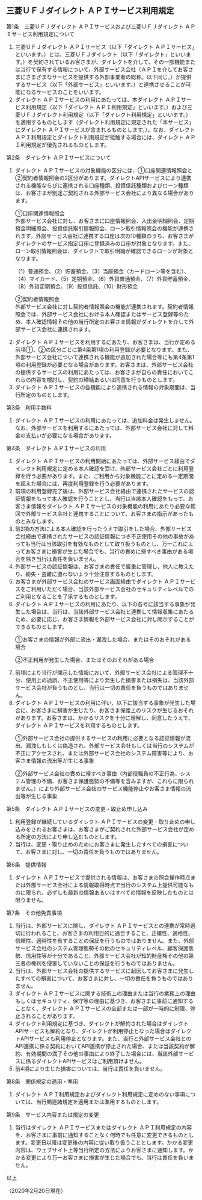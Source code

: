 <section class="o-section-s">

<div class="o-heading">
<h2 class="a-heading2">三菱ＵＦＪダイレクト ＡＰＩサービス利用規定</h2>
</div>

<p>第1条　三菱ＵＦＪダイレクト ＡＰＩサービスおよび三菱ＵＦＪダイレクト ＡＰＩサービス利用規定について</p>

<ol class="m-collist m-collist-num a-margin-t1" id="kitei_txt01">
<li>三菱ＵＦＪダイレクト ＡＰＩサービス（以下「ダイレクト ＡＰＩサービス」といいます。）とは、三菱ＵＦＪダイレクト（以下「ダイレクト」といいます。）を契約されているお客さまが、ダイレクトを介して、その一部機能または当行で保有する情報について、外部サービス会社（ＡＰＩを介してお客さまにさまざまなサービスを提供する外部事業者の総称。以下同じ。）が提供するサービス（以下「外部サービス」といいます。）と連携させることが可能になるサービスのことをいいます。</li>
<li>ダイレクト ＡＰＩサービスの利用にあたっては、本ダイレクト ＡＰＩサービス利用規定（以下「ダイレクト ＡＰＩ利用規定」といいます。）および三菱ＵＦＪダイレクト利用規定（以下「ダイレクト利用規定」といいます。）を適用するものとします（ダイレクト利用規定に規定された「本サービス」にダイレクト ＡＰＩサービスが含まれるものとします。）。なお、ダイレクト ＡＰＩ利用規定とダイレクト利用規定が抵触する場合には、ダイレクト ＡＰＩ利用規定が優先されるものとします。</li>
</ol>

<p class="a-margin-t2">第2条　ダイレクト ＡＰＩサービスについて</p>

<ol class="m-collist m-collist-num a-margin-t1" id="kitei_txt01">
<li>ダイレクト ＡＰＩサービスの対象機能の区分には、①口座関連情報照会と②契約者情報照会の2区分があります。ダイレクトAPIサービスにより連携される機能ならびに連携される口座種類、投資信託種類およびローン種類は、お客さまが別途ご契約される外部サービス会社により異なる場合があります。<br>
<div class="richtext m-indent" id="kakko02">
<p><span class="m-indent_mark">①</span>口座関連情報照会<br>外部サービス会社に対し、お客さまに口座情報照会、入出金明細照会、定期預金明細照会、投資信託取引情報照会、ローン取引情報照会の機能が連携されます。外部サービス会社に連携する口座は次の10種類のうち、お客さまがダイレクトのサービス指定口座に登録済みの口座が対象となります。また、ローン取引情報照会は、ダイレクトで取引明細が確認できるローンが対象となります。</p></div>
（1）普通預金、（2）貯蓄預金、（3）当座預金（カードローン等を含む）、<br>
（4）マイカード、（5）定期預金、（6）外貨普通預金、（7）外貨貯蓄預金、<br>
（8）外貨定期預金、（9）投資信託、（10）財形預金
<div class="richtext m-indent" id="kakko02"><p><span class="m-indent_mark">②</span>契約者情報照会<br>外部サービス会社に対し契約者情報照会の機能が連携されます。契約者情報照会では、外部サービス会社における本人確認またはサービス登録等のため、本人確認情報その他の当行所定のお客さま情報がダイレクトを介して外部サービス会社に連携されます。</p></div>
</li>

<li>ダイレクト ＡＰＩサービスを利用するにあたり、お客さまは、当行が定める前項①、②の区分ごとに第4条第1項の利用登録が必要となります。また、外部サービス会社について連携される機能が追加された場合等にも第4条第1項の利用登録が必要となる場合があります。お客さまは、外部サービス会社の提供するサービスの利用にあたっては、お客さまが自らの責任においてこれらの内容を検討し、契約の締結あるいは同意を行うものとします。</li>
<li>ダイレクト ＡＰＩサービスの各機能により連携される情報の対象期間は、当行所定のものとします。</li>
</ol>

<p class="a-margin-t2">第3条　利用手数料</p>

<ol class="m-collist m-collist-num a-margin-t1" id="kitei_txt01">
<li>ダイレクト ＡＰＩサービスの利用にあたっては、追加料金は発生しません。なお、外部サービスを利用するにあたっては、外部サービス会社に対して料金の支払いが必要になる場合があります。</li>
</ol>

<p class="a-margin-t2">第4条　ダイレクト ＡＰＩサービスの利用</p>

<ol class="m-collist m-collist-num a-margin-t1" id="kitei_txt01">
<li>ダイレクト ＡＰＩサービスの利用開始にあたっては、外部サービス経由でダイレクト利用規定に定める本人確認を受け、外部サービス会社ごとに利用登録を行う必要があります。また、ご利用から対象機能ごとに定める一定期間を超えた場合には、再度利用登録を行う必要があります。</li>
<li>前項の利用登録完了後は、外部サービス会社経由で連携されたサービスの認証情報をもって本人確認を行うこととし、当行は当該本人確認をもって、お客さま情報をダイレクト ＡＰＩサービスの対象機能の利用にあたり必要な範囲で外部サービス会社と連携することについて、お客さまの指示があったものとみなします。</li>
<li>前2項の方法による本人確認を行ったうえで取引をした場合、外部サービス会社経由で連携されたサービスの認証情報につき不正使用その他の事故があっても当行は当該取引を有効なものとして取り扱うものとし、万一これによってお客さまに損害が生じた場合でも、当行の責めに帰すべき事由がある場合を除き当行は責任を負いません。</li>
<li>外部サービスの認証情報は、お客さまの責任で厳重に管理し、他人に教えたり、紛失・盗難に遭わないよう十分注意するものとします。</li>
<li>お客さまが外部サービス会社のサービス画面経由でダイレクト ＡＰＩサービスをご利用いただく場合、当該外部サービス会社のセキュリティレベルでのご利用となることを了承するものとします。</li>
<li>
ダイレクト ＡＰＩサービスの利用にあたり、以下の各号に該当する事象が発生した場合は、当行は、当該外部サービス会社と連携して情報収集にあたるため、必要に応じ、お客さま情報を外部サービス会社に対し開示することができるものとします。
<div class="richtext m-indent" id="kakko02">
<p><span class="m-indent_mark">①</span>お客さまの情報が外部に流出・漏洩した場合、またはそのおそれがある場合</p>
<p><span class="m-indent_mark">②</span>不正利用が発生した場合、またはそのおそれがある場合</p>
</div>
</li>
<li>前項により当行が開示した情報において、外部サービス会社による管理不十分、使用上の過誤、不正使用等により発生した損害または損失は、当該外部サービス会社が負うものとし、当行は一切の責任を負うものではありません。</li>
<li>
ダイレクト ＡＰＩサービスの利用に伴い、以下に該当する事象が発生した場合に、お客さまに損害が生じたり、お客さま保護上のリスクが生じるおそれがあります。お客さまは、かかるリスクを十分に理解し、同意したうえで、ダイレクト ＡＰＩサービスを利用するものとします。
<div class="richtext m-indent" id="kakko02">
<p><span class="m-indent_mark">①</span>外部サービス会社の提供するサービスの利用に必要となる認証情報が流出、漏洩しもしくは偽造され、外部サービス会社もしくは当行のシステムが不正にアクセスされ、または外部サービス会社のシステム障害等により、お客さま情報の流出等が生じる事象</p>
<p><span class="m-indent_mark">②</span>外部サービス会社の責めに帰すべき事由（内部役職員の不正行為、システム管理の不備、お客さま保護態勢の不備等を含みますが、これらに限られません。）により外部サービス会社のサービス機能停止やお客さま情報の流出等が生じる事象</p>
</div>
</li>
</ol>

<p class="a-margin-t2">第5条　ダイレクト ＡＰＩサービスの変更・取止め申し込み</p>

<ol class="m-collist m-collist-num a-margin-t1" id="kitei_txt01">
<li>利用登録が継続しているダイレクト ＡＰＩサービスの変更・取り止めの申し込みをされるお客さまは、お客さまがご契約された外部サービス会社が定める所定の方法により申し込むものとします。</li>
<li>当行は、変更・取り止めのためにお客さまに発生したすべての損害について、お客さまに対し、一切の責任を負うものではありません。</li>
</ol>

<p class="a-margin-t2">第6条　提供情報</p>

<ol class="m-collist m-collist-num a-margin-t1" id="kitei_txt01">
<li>ダイレクト ＡＰＩサービスで提供される情報は、お客さまの照会操作時点または外部サービス会社による情報取得時点で当行のシステム上提供可能なものに限られ、必ずしも最新の情報あるいはすべての情報を反映したものとは限りません。</li>
</ol>

<p class="a-margin-t2">第7条　その他免責事項</p>

<ol class="m-collist m-collist-num a-margin-t1" id="kitei_txt01">
<li>当行は、外部サービスに関し、ダイレクト ＡＰＩサービスとの連携が常時適切に行われること、お客さまの利用目的に適合すること、正確性、適格性、信頼性、適時性を有することの保証を行うものではありません。また、外部サービス会社のシステム管理態勢その他のセキュリティレベル、顧客保護態勢、信用性等が十分であること、外部サービス会社が知的財産権その他の第三者の権利を侵害していないことの保証を行うものではありません。</li>
<li>当行は、外部サービス会社の提供するサービスに起因してお客さまに発生したすべての損害について、お客さまに対し、一切の責任を負うものではありません。</li>
<li>ダイレクト ＡＰＩサービスに関する技術上の理由または当行の業務上の理由もしくはセキュリティ、保守等の理由に基づき、お客さまに事前に通知することなく、ダイレクト ＡＰＩサービスの全部または一部が一時的に制限、停止されることがあります。</li>
<li>ダイレクト利用規定に基づき、ダイレクトが解約された場合はダイレクトAPIサービスも解約となり、ダイレクトが利用停止となった場合はダイレクトAPIサービスも利用停止となります。また、当行と外部サービス会社とのAPI連携に係る契約においてAPI連携が停止された場合、または当該契約が解約、有効期間の満了その他の事由により終了した場合には、当該外部サービスに係るダイレクトAPIサービスはご利用頂けません。</li>
<li>前4項により生じた損害については、当行は責任を負いません。</li>
</ol>

<p class="a-margin-t2">第8条　関係規定の適用・準用</p>

<ol class="m-collist m-collist-num a-margin-t1" id="kitei_txt01">
<li>ダイレクト ＡＰＩ利用規定およびダイレクト利用規定に定めのない事項については、当行関連諸規定を適用または準用するものとします。</li>
</ol>

<p class="a-margin-t2">第9条　サービス内容または規定の変更</p>

<ol class="m-collist m-collist-num a-margin-t1" id="kitei_txt01">
<li>当行はダイレクト ＡＰＩサービスまたはダイレクト ＡＰＩ利用規定の内容を、お客さまに事前に通知することなく何時でも任意に変更できるものとします。変更日以降は変更後の内容に従い取り扱うこととします。かかる変更内容は、ウェブサイト上等当行所定の方法によりお客さまに通知します。かかる変更により万一お客さまに損害が生じた場合でも、当行は責任を負いません。</li>
</ol>

<div class="a-text-right a-margin-t3">
<p>以上</p>
</div>

<p class="a-foot-date">（2020年2月20日現在）</p>

</section>
